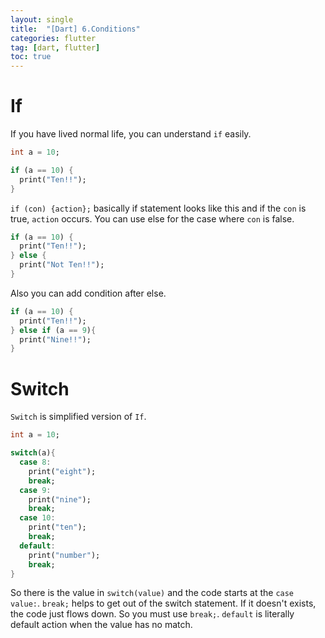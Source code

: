 ```yaml
---
layout: single
title:  "[Dart] 6.Conditions"
categories: flutter
tag: [dart, flutter]
toc: true
---
```


# If  

If you have lived normal life, you can understand `if` easily.
```dart
int a = 10;

if (a == 10) {
  print("Ten!!");
}
```
`if (con) {action};` basically if statement looks like this and if the `con` is true, `action` occurs.
You can use else for the case where `con` is false.
```dart
if (a == 10) {
  print("Ten!!");
} else {
  print("Not Ten!!");
}
```
Also you can add condition after else.
```dart
if (a == 10) {
  print("Ten!!");
} else if (a == 9){
  print("Nine!!");
}
```

# Switch  

`Switch` is simplified version of `If`.
```dart
int a = 10;

switch(a){
  case 8:
    print("eight");
    break;
  case 9:
    print("nine");
    break;
  case 10:
    print("ten");
    break;
  default:
    print("number");
    break;
}
```
So there is the value in `switch(value)` and the code starts at the `case value:`.
`break;` helps to get out of the switch statement.
If it doesn't exists, the code just flows down.
So you must use `break;`.
`default` is literally default action when the value has no match.
